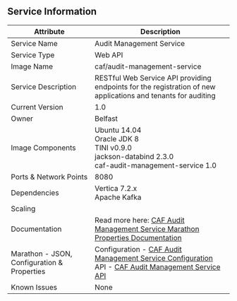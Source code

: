 ## Service Information

| Attribute | Description |
|-----------|-------------|
| Service Name | Audit Management Service |
| Service Type | Web API |
| Image Name | caf/audit-management-service |
| Service Description | RESTful Web Service API providing endpoints for the registration of new applications and tenants for auditing |
| Current Version | 1.0 |
| Owner | Belfast |
| Image Components | Ubuntu 14.04 <br> Oracle JDK 8 <br> TINI v0.9.0 <br> jackson-databind 2.3.0 <br> caf-audit-management-service 1.0 |
| Ports & Network Points | 8080 |
| Dependencies | Vertica 7.2.x <br> Apache Kafka |
| Scaling |   |
| Documentation | Read more here: [CAF Audit Management Service Marathon Properties Documentation](https://github.hpe.com/caf/chateau/blob/develop/services/audit-management/properties.md) 
| Marathon - JSON, Configuration & Properties | Configuration - [CAF Audit Management Service Configuration](https://github.hpe.com/caf/caf-audit-management-service-container/blob/develop/documentation/caf-audit-management-service-container.md) <br> API - [CAF Audit Management Service API](https://github.hpe.com/caf/caf-audit-management-service)
| Known Issues	| None |
